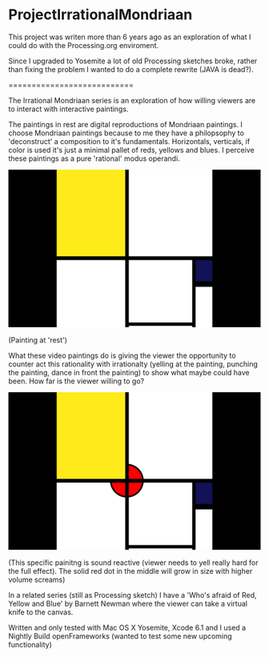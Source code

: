 ProjectIrrationalMondriaan
==========================

This project was writen more than 6 years ago as an exploration of what I could do with the Processing.org enviroment.

Since I upgraded to Yosemite a lot of old Processing sketches broke, rather than fixing the problem I wanted to do a complete rewrite (JAVA is dead?).

===========================

The Irrational Mondriaan series is an exploration of how willing viewers are to interact with interactive paintings.

The paintings in rest are digital reproductions of Mondriaan paintings. I choose Mondriaan paintings because to me they have a philopsophy to 'deconstruct' a composition to it's fundamentals. Horizontals, verticals, if color is used it's just a minimal pallet of reds, yellows and blues. I perceive these paintings as a pure 'rational' modus operandi.

![alt tag](https://github.com/DeRaafMedia/ProjectIrrationalMondriaan-Composition_no_II-/blob/master/bin/data/Irrational%20Mondriaan-rest.png)

(Painting at 'rest')

What these video paintings do is giving the viewer the opportunity to counter act this rationality with irrationalty (yelling at the painting, punching the painting, dance in front the painting) to show what maybe could have been. How far is the viewer willing to go?

![alt tag](https://github.com/DeRaafMedia/ProjectIrrationalMondriaan-Composition_no_II-/blob/master/bin/data/Irrational%20Mondriaan.png)

(This specific painitng is sound reactive (viewer needs to yell really hard for the full effect). The solid red dot in the middle will grow in size with higher volume screams)

In a related series (still as Processing sketch) I have a 'Who's afraid of Red, Yellow and Blue' by Barnett Newman where the viewer can take a virtual knife to the canvas.

Written and only tested with Mac OS X Yosemite, Xcode 6.1 and I used a Nightly Build openFrameworks (wanted to test some new upcoming functionality)
